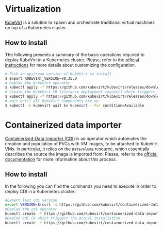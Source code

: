 # Virtualization

[KubeVirt](https://kubevirt.io/) is a solution to spawn and orchestrate traditional virtual machines on top of a Kubernetes cluster.

## How to install

The following presents a summary of the basic operations required to deploy KubeVirt in a Kubernetes cluster. Please, refer to the [official instructions](https://kubevirt.io/user-guide/#/installation/installation) for more details about customizing the configuration.

```bash
# Pick an upstream version of KubeVirt to install
$ export KUBEVIRT_VERSION=v0.35.0
# Deploy the KubeVirt operator
$ kubectl apply -f https://github.com/kubevirt/kubevirt/releases/download/${KUBEVIRT_VERSION}/kubevirt-operator.yaml
# Create the KubeVirt CR (instance deployment request) which triggers the actual installation
$ kubectl apply -f https://github.com/kubevirt/kubevirt/releases/download/${KUBEVIRT_VERSION}/kubevirt-cr.yaml
# wait until all KubeVirt components are up
$ kubectl -n kubevirt wait kv kubevirt --for condition=Available
```

# Containerized data importer
[Containerized-Data-Importer (CDI)](https://github.com/kubevirt/containerized-data-importer) is an operator which automates the creation and population of PVCs with VM images, to be attached to KubeVirt VMs. In particular, it relies on the `Datavolume` resource, which essentially describes the source the image is imported from. Please, refer to the [official documentation](https://github.com/kubevirt/containerized-data-importer/blob/master/doc/image-from-registry.md) for more information about this process.

## How to install
In the following you can find the commands you need to execute in order to deploy CDI in a Kubernetes cluster:
```bash
#Export last cdi version
export VERSION=$(curl -s https://github.com/kubevirt/containerized-data-importer/releases/latest | grep -o "v[0-9]\.[0-9]*\.[0-9]*")
#Deploy the cdi operator
kubectl create -f https://github.com/kubevirt/containerized-data-importer/releases/download/$VERSION/cdi-operator.yaml
#Deploy cdi CR which triggers the actual installation
kubectl create -f https://github.com/kubevirt/containerized-data-importer/releases/download/$VERSION/cdi-cr.yaml
```
